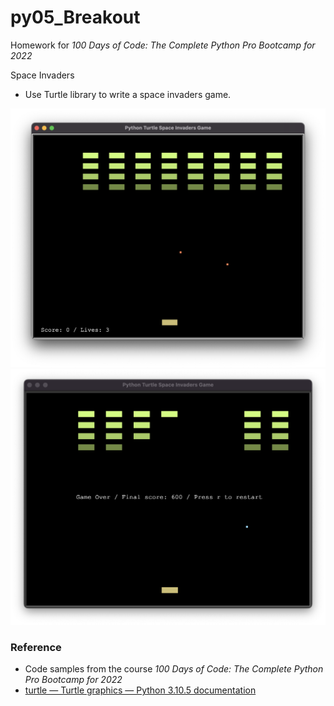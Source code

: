 # py05_Breakout

Homework for *100 Days of Code: The Complete Python Pro Bootcamp for 2022*

Space Invaders

* Use Turtle library to write a space invaders game.

![screenshot1](screenshot1.png)
![screenshot2](screenshot2.png)


### Reference
* Code samples from the course *100 Days of Code: The Complete Python Pro Bootcamp for 2022*
* [turtle — Turtle graphics — Python 3.10.5 documentation](https://docs.python.org/3/library/turtle.html)